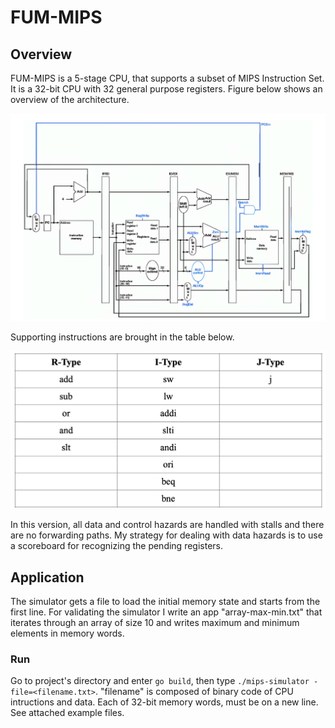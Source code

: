 # FUM-MIPS
## Overview
FUM-MIPS is a 5-stage CPU, that supports a subset of MIPS Instruction Set. It is a 32-bit CPU with 32 general purpose registers.
Figure below shows an overview of the architecture.


![overview of architecture](architecture.png)

Supporting instructions are brought in the table below.

![instructions](Instructions.png)



In this version, all data and control hazards are handled with stalls and there are no forwarding paths.
My strategy for dealing with data hazards is to use a scoreboard for recognizing the pending registers.

## Application
The simulator gets a file to load the initial memory state and starts from the first line.
For validating the simulator I write an app "array-max-min.txt" that iterates through an array of size 10 and writes maximum and minimum elements in memory words.

### Run
Go to project's directory and enter `go build`, then type `./mips-simulator -file=<filename.txt>`. "filename" is composed of binary code of CPU intructions and data. Each of 32-bit memory words, must be on a new line. See attached example files.
